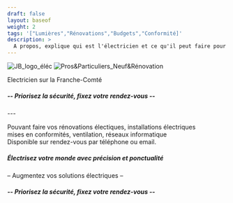 ```yaml
---
draft: false
layout: baseof
weight: 2
tags: '["Lumières","Rénovations","Budgets","Conformité]'
description: >
  A propos, explique qui est l'électricien et ce qu'il peut faire pour vous sur la Franche-Comté (25-70-39)
---
```


![JB_logo_éléc](/JBelectricite.png) ![Pros&Particuliers_Neuf&Rénovation](/PP&NR.png)

Electricien sur la Franche-Comté</br>
<h5>-- Priorisez la sécurité, fixez votre rendez-vous --</h5>
---

Pouvant faire vos rénovations électiques, installations électriques</br>
mises en conformités, ventilation, réseaux informatique</br>
Disponible sur rendez-vous par téléphone ou email.

<h5>Électrisez votre monde avec précision et ponctualité</h5>
– Augmentez vos solutions électriques –
<h5>-- Priorisez la sécurité, fixez votre rendez-vous --</h5>